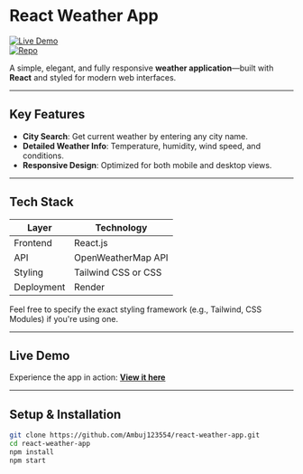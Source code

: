 #  React Weather App  
[![Live Demo](https://img.shields.io/badge/Live-Demo-blue?logo=Vercel)](https://react-weather-app-xkp2.onrender.com)  
[![Repo](https://img.shields.io/badge/Repo-GitHub-lightgray?logo=github)](https://github.com/Ambuj123554/react-weather-app)

A simple, elegant, and fully responsive **weather application**—built with **React** and styled for modern web interfaces.

---

## Key Features
-  **City Search**: Get current weather by entering any city name.
-  **Detailed Weather Info**: Temperature, humidity, wind speed, and conditions.
-  **Responsive Design**: Optimized for both mobile and desktop views.

---

##  Tech Stack
| Layer       | Technology                |
|-------------|---------------------------|
| Frontend    | React.js                  |
| API         | OpenWeatherMap API        |
| Styling     | Tailwind CSS or CSS       |
| Deployment  | Render                    |

Feel free to specify the exact styling framework (e.g., Tailwind, CSS Modules) if you're using one.

---

##  Live Demo
Experience the app in action: **[View it here](https://react-weather-app-xkp2.onrender.com)**

---

##  Setup & Installation

```bash
git clone https://github.com/Ambuj123554/react-weather-app.git
cd react-weather-app
npm install
npm start
